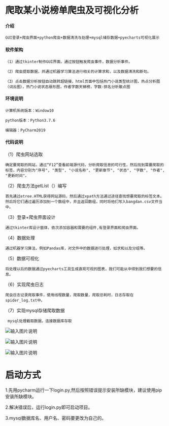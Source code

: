 # 爬取某小说榜单爬虫及可视化分析

#### 介绍
    GUI登录+爬虫界面+python爬虫+数据清洗与处理+mysql储存数据+pyecharts可视化展示

#### 软件架构
    （1）通过tkinter制作GUI界面，通过按钮触发爬虫事件，数据分析事件。
    
    （2）爬虫提取数据，并通过机器学习算法进行相关的计算求和，以及数据清洗和断句。
    
    （3）点击数据分析按钮自动跳转超链接，html页面中包括热门小说类型统计图，热点分析图（词云图），热门小说状态扇形图，作者字数天梯榜，字数-排名分析散点图



#### 环境说明

    计算机系统版本：Window10
    
    python版本：Python3.7.6
    
    编辑器：PyCharm2019


#### 代码说明
（1）爬虫网站选取

    确定要爬取的网站，通过“F12”查看前端源代码，分析爬取信息的可行性，然后找到需要爬取的标签，内容分别为"序号", "类型", "小说名称", "更新章节", "状态", "字数", "作者", "更新时间"。

（2）爬虫方法getList（）编写

    首先通过etree.HTML获得网站源码，然后通过xpath方法通过途径查找想要爬取的标签文本。然后将它们通过遍历添加到一个数组中，并且返回数组，同时将他们写入bangdan.csv文件当中。

（3）登录+爬虫界面设计

    通过tkinter库设计窗体，依次添加容器和需要的组件,有登录界面和爬虫界面。

（4）数据处理

    通过机器学习算法，例如Pandas库，对文件中的数据进行处理，如求和以及分组等。

（5）数据可视化

    将处理以后的数据通过pyecharts工具生成直观可视的图表，我们可能从中得到我们想要的信息。

（6）实现爬虫日志

    爬虫日志记录爬取事件，使用线程数量，爬取数量，爬取总耗时，日志存取在spider_log.txt中。

（7）实现mysql存储爬取数据

```
 mysql处理截取数据，连接数据库存取
```

 



![输入图片说明](http://r4iex5c0m.hn-bkt.clouddn.com/1.png)

![输入图片说明](http://r4iex5c0m.hn-bkt.clouddn.com/2.png)

![输入图片说明](http://r4iex5c0m.hn-bkt.clouddn.com/3.png)

# 启动方式

1.先用pycharm运行一下login.py,然后按照错误提示安装所缺模块，建议使用pip安装所缺模块。

2.解决错误后，运行login.py即可启动项目。

3.mysql数据库名、用户名、密码要更改为自己的。
